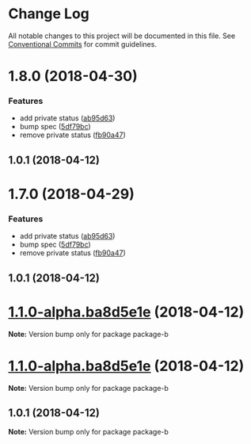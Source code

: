 # Change Log

All notable changes to this project will be documented in this file.
See [Conventional Commits](https://conventionalcommits.org) for commit guidelines.

<a name="1.8.0"></a>
# 1.8.0 (2018-04-30)


### Features

* add private status ([ab95d63](https://github.com/chrisslater/test-jenkins-repo/commit/ab95d63))
* bump spec ([5df79bc](https://github.com/chrisslater/test-jenkins-repo/commit/5df79bc))
* remove private status ([fb90a47](https://github.com/chrisslater/test-jenkins-repo/commit/fb90a47))



<a name="1.0.1"></a>
## 1.0.1 (2018-04-12)




<a name="1.7.0"></a>
# 1.7.0 (2018-04-29)


### Features

* add private status ([ab95d63](https://github.com/chrisslater/test-jenkins-repo/commit/ab95d63))
* bump spec ([5df79bc](https://github.com/chrisslater/test-jenkins-repo/commit/5df79bc))
* remove private status ([fb90a47](https://github.com/chrisslater/test-jenkins-repo/commit/fb90a47))



<a name="1.0.1"></a>
## 1.0.1 (2018-04-12)




<a name="1.1.0-alpha.ba8d5e1e"></a>
# [1.1.0-alpha.ba8d5e1e](https://github.com/chrisslater/test-jenkins-repo/compare/v1.0.2...v1.1.0-alpha.ba8d5e1e) (2018-04-12)




**Note:** Version bump only for package package-b

<a name="1.1.0-alpha.ba8d5e1e"></a>
# [1.1.0-alpha.ba8d5e1e](https://github.com/chrisslater/test-jenkins-repo/compare/v1.0.2...v1.1.0-alpha.ba8d5e1e) (2018-04-12)




**Note:** Version bump only for package package-b

<a name="1.0.1"></a>
## 1.0.1 (2018-04-12)




**Note:** Version bump only for package package-b
